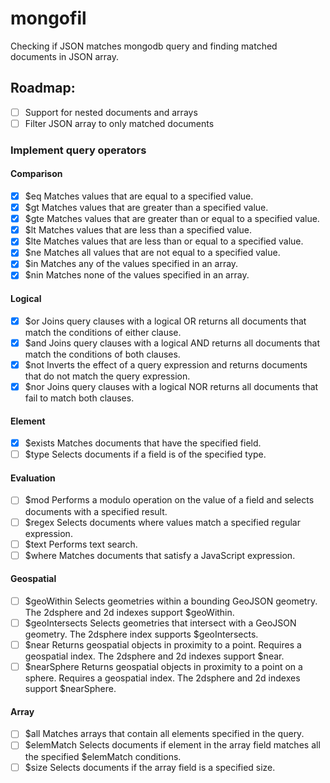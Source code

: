 # mongofil
Checking if JSON matches mongodb query and finding matched documents in JSON array.


## Roadmap:

- [ ] Support for nested documents and arrays
- [ ] Filter JSON array to only matched documents

### Implement query operators
#### Comparison
- [x] $eq	    Matches values that are equal to a specified value.
- [x] $gt	    Matches values that are greater than a specified value.
- [x] $gte	Matches values that are greater than or equal to a specified value.
- [x] $lt	    Matches values that are less than a specified value.
- [x] $lte	Matches values that are less than or equal to a specified value.
- [x] $ne	    Matches all values that are not equal to a specified value.
- [x] $in	    Matches any of the values specified in an array.
- [x] $nin	Matches none of the values specified in an array.

#### Logical
- [x] $or	Joins query clauses with a logical OR returns all documents that match the conditions of either clause.
- [x] $and	Joins query clauses with a logical AND returns all documents that match the conditions of both clauses.
- [x] $not	Inverts the effect of a query expression and returns documents that do not match the query expression.
- [x] $nor	Joins query clauses with a logical NOR returns all documents that fail to match both clauses.

#### Element
- [x] $exists	Matches documents that have the specified field.
- [ ] $type	    Selects documents if a field is of the specified type.

#### Evaluation
- [ ] $mod	Performs a modulo operation on the value of a field and selects documents with a specified result.
- [ ] $regex	Selects documents where values match a specified regular expression.
- [ ] $text	Performs text search.
- [ ] $where	Matches documents that satisfy a JavaScript expression.

#### Geospatial
- [ ] $geoWithin	Selects geometries within a bounding GeoJSON geometry. The 2dsphere and 2d indexes support $geoWithin.
- [ ] $geoIntersects	Selects geometries that intersect with a GeoJSON geometry. The 2dsphere index supports $geoIntersects.
- [ ] $near	Returns geospatial objects in proximity to a point. Requires a geospatial index. The 2dsphere and 2d indexes support $near.
- [ ] $nearSphere	Returns geospatial objects in proximity to a point on a sphere. Requires a geospatial index. The 2dsphere and 2d indexes support $nearSphere.

#### Array
- [ ] $all	Matches arrays that contain all elements specified in the query.
- [ ] $elemMatch	Selects documents if element in the array field matches all the specified $elemMatch conditions.
- [ ] $size	Selects documents if the array field is a specified size.